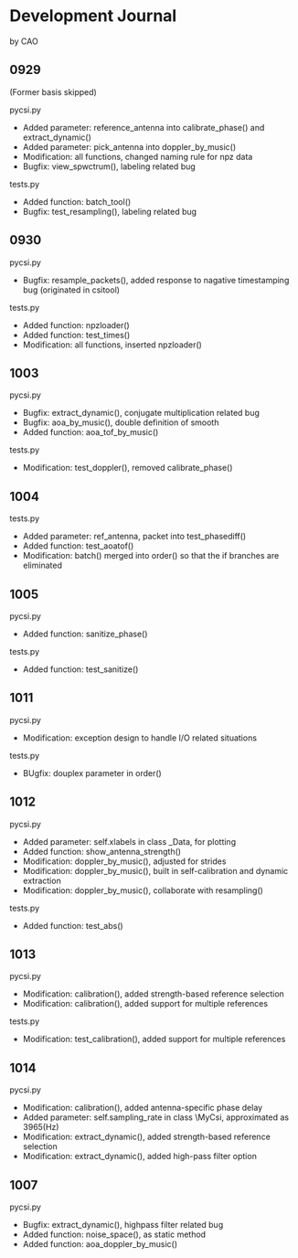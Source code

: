 # Development Journal
by CAO

## 0929
(Former basis skipped)

pycsi.py
- Added parameter: reference_antenna into calibrate_phase() and extract_dynamic()
- Added parameter: pick_antenna into doppler_by_music()
- Modification: all functions, changed naming rule for npz data
- Bugfix: view_spwctrum(), labeling related bug

tests.py
- Added function: batch_tool()
- Bugfix: test_resampling(), labeling related bug

## 0930

pycsi.py
- Bugfix: resample_packets(), added response to nagative timestamping bug (originated in csitool)

tests.py
- Added function: npzloader()
- Added function: test_times()
- Modification: all functions, inserted npzloader()

## 1003

pycsi.py
- Bugfix: extract_dynamic(), conjugate multiplication related bug
- Bugfix: aoa_by_music(), double definition of smooth
- Added function: aoa_tof_by_music()

tests.py
- Modification: test_doppler(), removed calibrate_phase()

## 1004

tests.py
- Added parameter: ref_antenna, packet into test_phasediff()
- Added function: test_aoatof()
- Modification: batch() merged into order() so that the if branches are eliminated

## 1005

pycsi.py
- Added function: sanitize_phase()

tests.py
- Added function: test_sanitize()

## 1011

pycsi.py
- Modification: exception design to handle I/O related situations

tests.py
- BUgfix: douplex parameter in order()

## 1012

pycsi.py
- Added parameter: self.xlabels in class \_Data, for plotting
- Added function: show_antenna_strength()
- Modification: doppler_by_music(), adjusted for strides
- Modification: doppler_by_music(), built in self-calibration and dynamic extraction
- Modification: doppler_by_music(), collaborate with resampling()

tests.py
- Added function: test_abs()

## 1013

pycsi.py
- Modification: calibration(), added strength-based reference selection
- Modification: calibration(), added support for multiple references

tests.py
- Modification: test_calibration(), added support for multiple references

## 1014

pycsi.py
- Modification: calibration(), added antenna-specific phase delay
- Added parameter: self.sampling_rate in class \MyCsi, approximated as 3965(Hz)
- Modification: extract_dynamic(), added strength-based reference selection
- Modification: extract_dynamic(), added high-pass filter option

## 1007

pycsi.py
- Bugfix: extract_dynamic(), highpass filter related bug
- Added function: noise_space(), as static method
- Added function: aoa_doppler_by_music()
